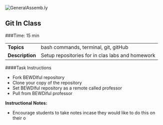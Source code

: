 ![GeneralAssemb.ly](http://studio.generalassemb.ly/GA_Slide_Assets/Code_along_icon_md.png)

## Git In Class


###Time: 15 min

| | |
| ------------- |:-------------|
| __Topics__ | bash commands, terminal, git, gitHub| 
| __Description__| Setup repositories for in clas labs and homework|    
 


####Task Instructions

-	Fork BEWDIful repository
-	Clone your copy of the repository
-	Set BEWDIful repository as a remote called professor
-	Pull from BEWDiful professor

**Instructional Notes:**

-	Encourage students to take notes incase they would like to do this on their o